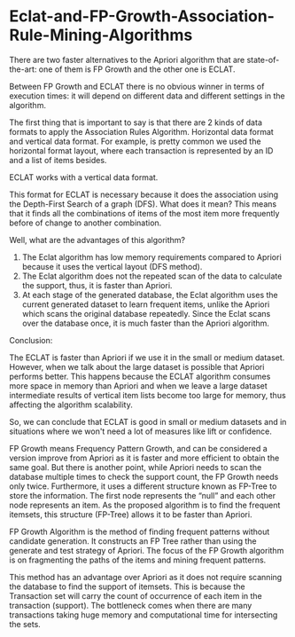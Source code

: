 # Eclat-and-FP-Growth-Association-Rule-Mining-Algorithms
There are two faster alternatives to the Apriori algorithm that are state-of-the-art: one of them is FP Growth and the other one is ECLAT. 

Between FP Growth and ECLAT there is no obvious winner in terms of execution times: it will depend on different data and different settings in the algorithm.

The first thing that is important to say is that there are 2 kinds of data formats to apply the Association Rules Algorithm. Horizontal data format and vertical data format. For example, is pretty common we used the horizontal format layout, where each transaction is represented by an ID and a list of items besides.

ECLAT works with a vertical data format.

This format for ECLAT is necessary because it does the association using the Depth-First Search of a graph (DFS). What does it mean? This means that it finds all the combinations of items of the most item more frequently before of change to another combination.

Well, what are the advantages of this algorithm?

1.	The Eclat algorithm has low memory requirements compared to Apriori because it uses the vertical layout (DFS method).
2.	The Eclat algorithm does not the repeated scan of the data to calculate the support, thus, it is faster than Apriori.
3.	At each stage of the generated database, the Eclat algorithm uses the current generated dataset to learn frequent items, unlike the Apriori which scans the original database repeatedly. Since the Eclat scans over the database once, it is much faster than the Apriori algorithm.

Conclusion:

The ECLAT is faster than Apriori if we use it in the small or medium dataset. However, when we talk about the large dataset is possible that Apriori performs better. This happens because the ECLAT algorithm consumes more space in memory than Apriori and when we leave a large dataset intermediate results of vertical item lists become too large for memory, thus affecting the algorithm scalability.

So, we can conclude that ECLAT is good in small or medium datasets and in situations where we won't need a lot of measures like lift or confidence.


FP Growth means Frequency Pattern Growth, and can be considered a version improve from Apriori as it is faster and more efficient to obtain the same goal. But there is another point, while Apriori needs to scan the database multiple times to check the support count, the FP Growth needs only twice. Furthermore, it uses a different structure known as FP-Tree to store the information.
The first node represents the “null” and each other node represents an item. As the proposed algorithm is to find the frequent itemsets, this structure (FP-Tree) allows it to be faster than Apriori.

FP Growth Algorithm is the method of finding frequent patterns without candidate generation. It constructs an FP Tree rather than using the generate and test strategy of Apriori. The focus of the FP Growth algorithm is on fragmenting the paths of the items and mining frequent patterns.

This method has an advantage over Apriori as it does not require scanning the database to find the support of itemsets. This is because the Transaction set will carry the count of occurrence of each item in the transaction (support). The bottleneck comes when there are many transactions taking huge memory and computational time for intersecting the sets.


